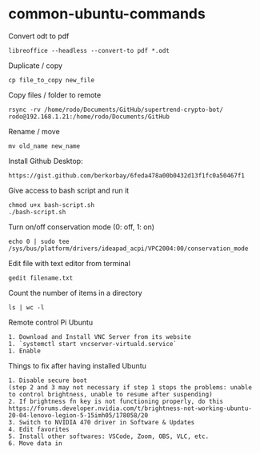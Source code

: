 # common-ubuntu-commands
 
Convert odt to pdf  

	libreoffice --headless --convert-to pdf *.odt

Duplicate / copy  

    cp file_to_copy new_file

Copy files / folder to remote 

	rsync -rv /home/rodo/Documents/GitHub/supertrend-crypto-bot/ rodo@192.168.1.21:/home/rodo/Documents/GitHub

Rename / move  

	mv old_name new_name

Install Github Desktop:

    https://gist.github.com/berkorbay/6feda478a00b0432d13f1fc0a50467f1

Give access to bash script and run it

    chmod u+x bash-script.sh
    ./bash-script.sh

Turn on/off conservation mode (0: off, 1: on)

    echo 0 | sudo tee /sys/bus/platform/drivers/ideapad_acpi/VPC2004:00/conservation_mode

Edit file with text editor from terminal 

    gedit filename.txt
    
Count the number of items in a directory

    ls | wc -l

Remote control Pi Ubuntu

	1. Download and Install VNC Server from its website
	1. `systemctl start vncserver-virtuald.service`
	1. Enable 

Things to fix after having installed Ubuntu

	1. Disable secure boot
	(step 2 and 3 may not necessary if step 1 stops the problems: unable to control brightness, unable to resume after suspending)
	2. If brightness fn key is not functioning properly, do this https://forums.developer.nvidia.com/t/brightness-not-working-ubuntu-20-04-lenovo-legion-5-15imh05/178058/20 
	3. Switch to NVIDIA 470 driver in Software & Updates 
	4. Edit favorites 
	5. Install other softwares: VSCode, Zoom, OBS, VLC, etc.
	6. Move data in
	


